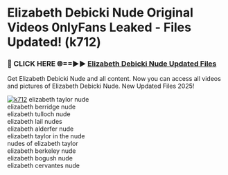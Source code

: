 # Elizabeth Debicki Nude Original Videos 0nlyFans Leaked - Files Updated! (k712)

<h3>🔴 CLICK HERE 🌐==►► <a href="https://tinyurl.com/5h6xmrr3" rel="nofollow">Elizabeth Debicki Nude Updated Files</a></h3>

Get Elizabeth Debicki Nude and all content. Now you can access all videos and pictures of Elizabeth Debicki Nude. New Updated Files 2025!

[![k712](https://i.imgur.com/KVD873Z.gif)](https://tinyurl.com/5h6xmrr3)
elizabeth taylor nude<br>
elizabeth berridge nude<br>
elizabeth tulloch nude<br>
elizabeth lail nudes<br>
elizabeth alderfer nude<br>
elizabeth taylor in the nude<br>
nudes of elizabeth taylor<br>
elizabeth berkeley nude<br>
elizabeth bogush nude<br>
elizabeth cervantes nude